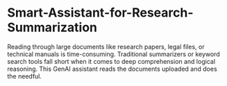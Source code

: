 # Smart-Assistant-for-Research-Summarization
Reading through large documents like research papers, legal files, or technical manuals is time-consuming. Traditional summarizers or keyword search tools fall short when it comes to deep comprehension and logical reasoning. This GenAI assistant reads the documents uploaded and does the needful.
